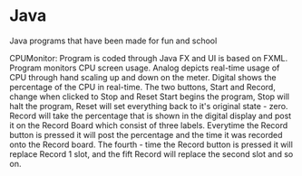 # Java
Java programs that have been made for fun and school


CPUMonitor: 
Program is coded through Java FX and UI is based on FXML. 
Program monitors CPU screen usage. 
Analog depicts real-time usage of CPU through hand scaling up and down on the meter. 
Digital shows the percentage of the CPU in real-time. 
The two buttons, Start and Record, change when clicked to Stop and Reset 
  Start begins the program, Stop will halt the program, Reset will set everything back to it's original state - zero. 
  Record will take the percentage that is shown in the digital display and post it on the Record Board which consist of three labels. 
  Everytime the Record button is pressed it will post the percentage and the time it was recorded onto the Record board. The fourth -
  time the Record button is pressed it will replace Record 1 slot, and the fift Record will replace the second slot and so on. 
